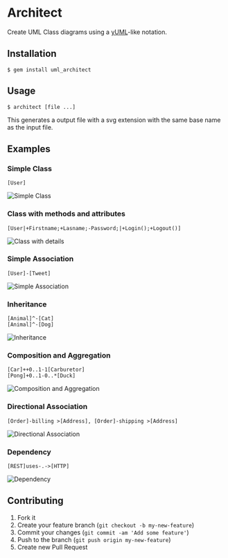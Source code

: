 # Architect

Create UML Class diagrams using a [yUML](http://yuml.me/diagram/scruffy/class/samples)-like notation.


## Installation

    $ gem install uml_architect

## Usage

    $ architect [file ...]
    
This generates a output file with a svg extension with the same base name as the
input file.

## Examples

### Simple Class
    [User]
![Simple Class](http://whistler.github.io/architect/examples/simple_class.svg)
    
### Class with methods and attributes
    [User|+Firstname;+Lasname;-Password;|+Login();+Logout()]
![Class with details](http://whistler.github.io/architect/examples/class_with_details.svg)
    
### Simple Association
    [User]-[Tweet]
![Simple Association](http://whistler.github.io/architect/examples/simple_association.svg)

### Inheritance
    [Animal]^-[Cat]
    [Animal]^-[Dog]
![Inheritance](http://whistler.github.io/architect/examples/inheritance.svg)
    
### Composition and Aggregation
    [Car]++0..1-1[Carburetor]
    [Pong]+0..1-0..*[Duck]
![Composition and Aggregation](http://whistler.github.io/architect/examples/composition_and_aggregation.svg)
    
### Directional Association
    [Order]-billing >[Address], [Order]-shipping >[Address]
![Directional Association](http://whistler.github.io/architect/examples/directional_association.svg)

### Dependency
    [REST]uses-.->[HTTP]
![Dependency](http://whistler.github.io/architect/examples/dependency.svg)

## Contributing

1. Fork it
2. Create your feature branch (`git checkout -b my-new-feature`)
3. Commit your changes (`git commit -am 'Add some feature'`)
4. Push to the branch (`git push origin my-new-feature`)
5. Create new Pull Request
